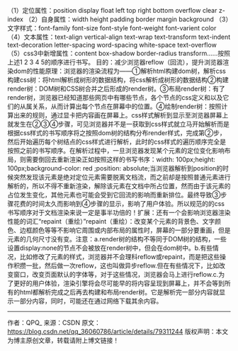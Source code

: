 （1）定位属性：position  display  float  left  top  right  bottom   overflow  clear   z-index
（2）自身属性：width  height  padding  border  margin   background
（3）文字样式：font-family   font-size   font-style   font-weight   font-varient   color   
（4）文本属性：text-align   vertical-align   text-wrap   text-transform   text-indent    text-decoration   letter-spacing    word-spacing    white-space   text-overflow
（5）css3中新增属性：content   box-shadow   border-radius  transform……按照上述1 2 3 4 5的顺序进行书写。
目的：减少浏览器reflow（回流），提升浏览器渲染dom的性能原理：浏览器的渲染流程为——①解析html构建dom树，解析css构建css树：将html解析成树形的数据结构，将css解析成树形的数据结构②构建render树：DOM树和CSS树合并之后形成的render树。③布局render树：有了render树，浏览器已经知道那些网页中有哪些节点，各个节点的css定义和以及它们的从属关系，从而计算出每个节点在屏幕中的位置。④绘制render树：按照计算出来的规则，通过显卡把内容画在屏幕上。css样式解析到显示至浏览器屏幕上就发生在②③④步骤，可见浏览器并不是一获取到css样式就立马开始解析而是根据css样式的书写顺序将之按照dom树的结构分布render样式，完成第②步，然后开始遍历每个树结点的css样式进行解析，此时的css样式的遍历顺序完全是按照之前的书写顺序。在解析过程中，一旦浏览器发现某个元素的定位变化影响布局，则需要倒回去重新渲染正如按照这样的书写书序：width: 100px;height: 100px;background-color: red ;position: absolute;当浏览器解析到position的时候突然发现该元素是绝对定位元素需要脱离文档流，而之前却是按照普通元素进行解析的，所以不得不重新渲染，解除该元素在文档中所占位置，然而由于该元素的占位发生变化，其他元素也可能会受到它回流的影响而重新排位。最终导致③步骤花费的时间太久而影响到④步骤的显示，影响了用户体验。所以规范的的css书写顺序对于文档渲染来说一定是事半功倍的！扩展：还有一个会影响浏览器渲染性能的词汇“repaint（重绘）”repaint（重绘）：改变某个元素的背景色、文字颜色、边框颜色等等不影响它周围或内部布局的属性时，屏幕的一部分要重画，但是元素的几何尺寸没有变。注意：a.render树的结构不等同于DOM树的结构，一些设置display:none的节点不会被放在render树中，但会在dom树中。b.有些情况，比如修改了元素的样式，浏览器并不会理科reflow或repaint，而是把这些操作积攒一批，然后做一次reflow，这也叫做异步reflow.但在有些情况下，比如改变窗口，改变页面默认的字体等，对于这些情况，浏览器会马上进行reflow.c.为了更好的用户体验，渲染引擎将会尽可能早的将内容呈现到屏幕上，并不会等到所有的html都解析完成之后再去构建和布局render树。它是解析完一部分内容就显示一部分内容，同时，可能还在通过网络下载其余内容。

--------------------- 
作者：QPQ_ 
来源：CSDN 
原文：https://blog.csdn.net/qq_36060786/article/details/79311244 
版权声明：本文为博主原创文章，转载请附上博文链接！
